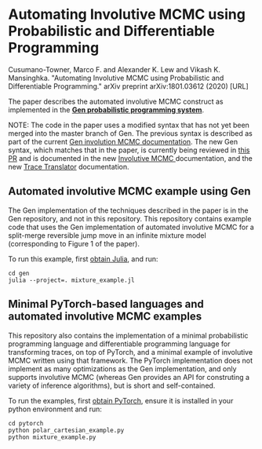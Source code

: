 # Automating Involutive MCMC using Probabilistic and Differentiable Programming

Cusumano-Towner, Marco F. and Alexander K. Lew and Vikash K. Mansinghka. "Automating Involutive MCMC using Probabilistic and Differentiable Programming." arXiv preprint arXiv:1801.03612 (2020) [URL]

The paper describes the automated involutive MCMC construct as implemented in the [**Gen probabilistic programming system**](https://www.gen.dev).

NOTE: The code in the paper uses a modified syntax that has not yet been merged into the master branch of Gen. The previous syntax is described as part of the current [Gen involution MCMC documentation](https://www.gen.dev/dev/ref/mcmc/#Involution-MCMC-1). The new Gen syntax, which matches that in the paper, is currently being reviewed in [this PR](https://github.com/probcomp/Gen.jl/pull/290) and is documented in the new [Involutive MCMC ](https://github.com/probcomp/Gen.jl/blob/20200416-marcoct-translatordsl/docs/src/ref/mcmc.md#involutive-mcmc) documentation, and the new [Trace Translator](https://github.com/probcomp/Gen.jl/blob/20200416-marcoct-translatordsl/docs/src/ref/trace_translators.md#trace-translators) documentation. 

## Automated involutive MCMC example using Gen
The Gen implementation of the techniques described in the paper is in the Gen repository, and not in this repository.
This repository contains example code that uses the Gen implementation of automated involutive MCMC for a split-merge reversible jump move in an infinite mixture model (corresponding to Figure 1 of the paper).

To run this example, first [obtain Julia](https://julialang.org/downloads/), and run:
```
cd gen
julia --project=. mixture_example.jl
```

## Minimal PyTorch-based languages and automated involutive MCMC examples
This repository also contains the implementation of a minimal probabilistic programming language and differentiable programming language for transforming traces, on top of PyTorch, and a minimal example of involutive MCMC written using that framework. The PyTorch implementation does not implement as many optimizations as the Gen implementation, and only supports involutive MCMC (whereas Gen provides an API for construting a variety of inference algorithms), but is short and self-contained.

To run the examples, first [obtain PyTorch](https://pytorch.org/), ensure it is installed in your python environment and run:
```
cd pytorch
python polar_cartesian_example.py
python mixture_example.py
```
